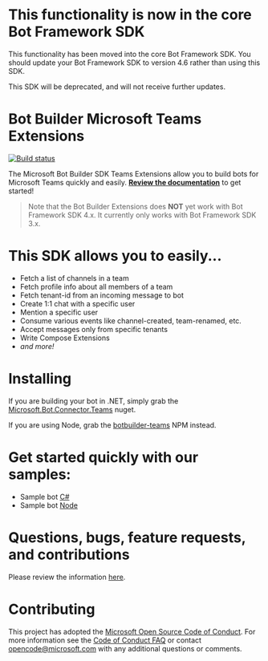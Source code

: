 # This functionality is now in the core Bot Framework SDK

This functionality has been moved into the core Bot Framework SDK. You should update your Bot Framework SDK to version 4.6 rather than using this SDK.

This SDK will be deprecated, and will not receive further updates.

# Bot Builder Microsoft Teams Extensions

 [![Build status](https://ci.appveyor.com/api/projects/status/504dr2qv99ee2ide/branch/master?svg=true)](https://ci.appveyor.com/project/RamjotSingh/botbuilder-microsoftteams/branch/master)


The Microsoft Bot Builder SDK Teams Extensions allow you to build bots for Microsoft Teams quickly and easily. **[Review the documentation](https://msdn.microsoft.com/en-us/microsoft-teams/bots)** to get started!

> Note that the Bot Builder Extensions does **NOT** yet work with Bot Framework SDK 4.x. It currently only works with Bot Framework SDK 3.x.

# This SDK allows you to easily...

* Fetch a list of channels in a team
* Fetch profile info about all members of a team
* Fetch tenant-id from an incoming message to bot
* Create 1:1 chat with a specific user
* Mention a specific user
* Consume various events like channel-created, team-renamed, etc.
* Accept messages only from specific tenants
* Write Compose Extensions
* _and more!_

# Installing

If you are building your bot in .NET, simply grab the [Microsoft.Bot.Connector.Teams](https://www.nuget.org/packages/Microsoft.Bot.Connector.Teams) nuget.

If you are using Node, grab the [botbuilder-teams](https://www.npmjs.com/package/botbuilder-teams) NPM instead.

# Get started quickly with our samples:

* Sample bot [C#](https://github.com/OfficeDev/BotBuilder-MicrosoftTeams/tree/master/CSharp/Samples/Microsoft.Bot.Connector.Teams.SampleBot)
* Sample bot [Node](https://github.com/OfficeDev/BotBuilder-MicrosoftTeams/tree/master/Node/samples)

# Questions, bugs, feature requests, and contributions
Please review the information [here](https://msdn.microsoft.com/en-us/microsoft-teams/feedback).

# Contributing

This project has adopted the [Microsoft Open Source Code of Conduct](https://opensource.microsoft.com/codeofconduct/). For more information see the [Code of Conduct FAQ](https://opensource.microsoft.com/codeofconduct/faq/) or contact [opencode@microsoft.com](mailto:opencode@microsoft.com) with any additional questions or comments.
